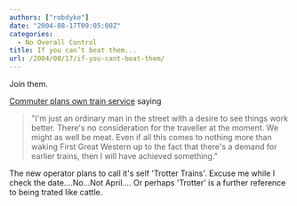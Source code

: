 ```yaml
---
authors: ["robdyke"]
date: "2004-08-17T09:05:00Z"
categories:
  - No Overall Control
title: If you can’t beat them...
url: /2004/08/17/if-you-cant-beat-them/
---
```

Join them.

[Commuter plans own train service](http://news.bbc.co.uk/2/hi/uk_news/england/wiltshire/3569902.stm) saying

> "I'm just an ordinary man in the street with a desire to see things work better. There's no consideration for the traveller at the moment. We might as well be meat. Even if all this comes to nothing more than waking First Great Western up to the fact that there's a demand for earlier trains, then I will have achieved something."

The new operator plans to call it's self 'Trotter Trains'. Excuse me while I check the date....No...Not April.... Or perhaps 'Trotter' is a further reference to being trated like cattle.